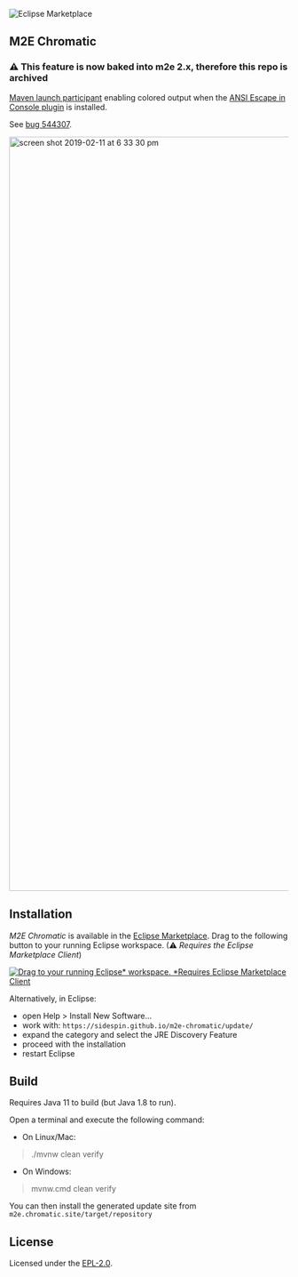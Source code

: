 ![Eclipse Marketplace](https://img.shields.io/eclipse-marketplace/v/m2e-chromatic?color=light-green)

M2E Chromatic
-------------

### :warning: This feature is now baked into m2e 2.x, therefore this repo is archived

[Maven launch participant](https://github.com/fbricon/m2e.colored.console/blob/66e005cd70ea2cb068663c8a763f53319dc02383/src/main/java/m2e/colored/console/ColoredMavenLaunchParticipant.java#L12-L22) enabling colored output when the [ANSI Escape in Console plugin](https://marketplace.eclipse.org/content/ansi-escape-console) is installed.

See [bug 544307](https://bugs.eclipse.org/bugs/show_bug.cgi?id=544307).

<img width="1357" alt="screen shot 2019-02-11 at 6 33 30 pm" src="https://user-images.githubusercontent.com/148698/52601092-aea48600-2e2b-11e9-9514-600799ffe13b.png">

Installation
------------
_M2E Chromatic_ is available in the [Eclipse Marketplace](https://marketplace.eclipse.org/content/m2e-chromatic). Drag to the following button to your running Eclipse workspace. (⚠ *Requires the Eclipse Marketplace Client*)

[![Drag to your running Eclipse* workspace. *Requires Eclipse Marketplace Client](https://marketplace.eclipse.org/sites/all/themes/solstice/public/images/marketplace/btn-install.svg)](http://marketplace.eclipse.org/marketplace-client-intro?mpc_install=4511509 "Drag to your running Eclipse* workspace. *Requires Eclipse Marketplace Client")

Alternatively, in Eclipse:

- open Help > Install New Software...
- work with: `https://sidespin.github.io/m2e-chromatic/update/`
- expand the category and select the JRE Discovery Feature
- proceed with the installation
- restart Eclipse

Build
-----
Requires Java 11 to build (but Java 1.8 to run).

Open a terminal and execute the following command:
- On Linux/Mac:

> ./mvnw clean verify
    
- On Windows:
    
> mvnw.cmd clean verify

You can then install the generated update site from `m2e.chromatic.site/target/repository`

License
-------
Licensed under the [EPL-2.0](https://www.eclipse.org/legal/epl-2.0/).
